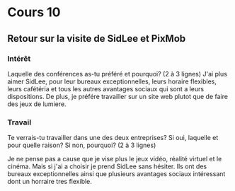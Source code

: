 # Cours 10
## Retour sur la visite de SidLee et PixMob

### Intérêt
Laquelle des conférences as-tu préféré et pourquoi? (2 à 3 lignes) 
J'ai plus aimer SidLee, pour leur bureaux exceptionnelles, leurs horaire flexibles, leurs cafétéria et tous les autres avantages sociaux qui sont a leurs dispositions.
De plus, je préfére travailler sur un site web plutot que de faire des jeux de lumiere.

### Travail
Te verrais-tu travailler dans une des deux entreprises? Si oui, laquelle et pour quelle raison? Si non, pourquoi? (2 à 3 lignes)

Je ne pense pas a cause que je vise plus le jeux vidéo, réalité virtuel et le cinéma. Mais si j'ai a choisir je prend SidLee sans hésiter. Ils ont des bureaux exceptionnelles ainsi que plusieurs avantages sociaux intéressant dont un horraire tres flexible.
